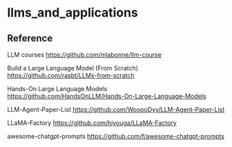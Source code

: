 # llms_and_applications

## Reference
LLM courses  https://github.com/mlabonne/llm-course

Build a Large Language Model (From Scratch) https://github.com/rasbt/LLMs-from-scratch

Hands-On Large Language Models https://github.com/HandsOnLLM/Hands-On-Large-Language-Models

LLM-Agent-Paper-List https://github.com/WooooDyy/LLM-Agent-Paper-List

LLaMA-Factory https://github.com/hiyouga/LLaMA-Factory

awesome-chatgpt-prompts https://github.com/f/awesome-chatgpt-prompts
